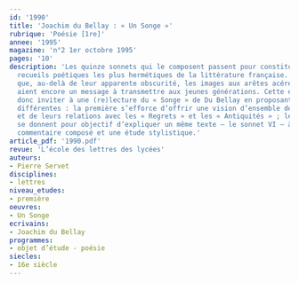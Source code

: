 ```yaml
---
id: '1990'
title: 'Joachim du Bellay : « Un Songe »'
rubrique: 'Poésie [1re]'
annee: '1995'
magazine: 'n°2 1er octobre 1995'
pages: '10'
description: 'Les quinze sonnets qui le composent passent pour constituer l’un des
  recueils poétiques les plus hermétiques de la littérature française. Il semble pourtant
  que, au-delà de leur apparente obscurité, les images aux arêtes acérées de ces poèmes
  aient encore un message à transmettre aux jeunes générations. Cette étude souhaite
  donc inviter à une (re)lecture du « Songe » de Du Bellay en proposant trois approches
  différentes : la première s’efforce d’offrir une vision d’ensemble des quinze sonnets
  et de leurs relations avec les « Regrets » et les « Antiquités » ; les deux autres
  se donnent pour objectif d’expliquer un même texte – le sonnet VI – à travers un
  commentaire composé et une étude stylistique.'
article_pdf: '1990.pdf'
revue: 'L’école des lettres des lycées'
auteurs:
- Pierre Servet
disciplines:
- lettres
niveau_etudes:
- première
oeuvres:
- Un Songe
ecrivains:
- Joachim du Bellay
programmes:
- objet d’étude - poésie
siecles:
- 16e siècle
---
```

